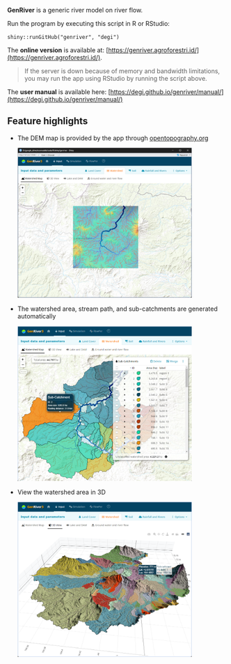**GenRiver** is a generic river model on river flow.

Run the program by executing this script in R or RStudio:

    shiny::runGitHub("genriver", "degi")

The **online version** is available at: [https://genriver.agroforestri.id/](https://genriver.agroforestri.id/).
> If the server is down because of memory and bandwidth limitations, you may run the app using RStudio by running the script above.

The **user manual** is available here: [https://degi.github.io/genriver/manual/](https://degi.github.io/genriver/manual/) 

## Feature highlights

* The DEM map is provided by the app through [opentopography.org](https://opentopography.org/)<br/> 
  
    <img src="docs/images/dem_map.png" width="400"/><br/>

* The watershed area, stream path, and sub-catchments are generated automatically<br/> 
  
    <img src="docs/images/ws2.png" width="400"/><br/>

* View the watershed area in 3D<br/>

    <img src="docs/images/ws_3d.png" width="400"/><br/>
